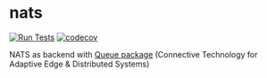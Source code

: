 # nats

[![Run Tests](https://github.com/golang-queue/nsq/actions/workflows/go.yml/badge.svg?branch=master)](https://github.com/golang-queue/nsq/actions/workflows/go.yml)
[![codecov](https://codecov.io/gh/golang-queue/nsq/branch/master/graph/badge.svg?token=V8A1WA0P5E)](https://codecov.io/gh/golang-queue/nsq)

NATS as backend with [Queue package](https://github.com/golang-queue/queue) (Connective Technology for Adaptive Edge & Distributed Systems)
